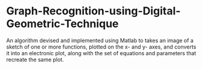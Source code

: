 Graph-Recognition-using-Digital-Geometric-Technique
===================================================

An algorithm devised and implemented using Matlab to takes an image of a sketch of one or more functions, plotted on the x- and y- axes, and converts it into an electronic plot, along with the set of equations and parameters that recreate the same plot.
